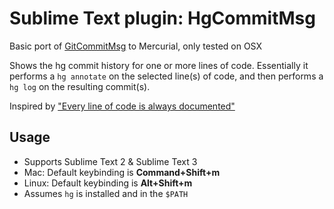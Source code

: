 # Sublime Text plugin: HgCommitMsg

Basic port of [GitCommitMsg](https://github.com/cbumgard/GitCommitMsg) to Mercurial, only tested on OSX

Shows the hg commit history for one or more lines of code.
Essentially it performs a ```hg annotate``` on the selected line(s) of code,
and then performs a ```hg log``` on the resulting commit(s).

Inspired by ["Every line of code is always documented"](http://mislav.uniqpath.com/2014/02/hidden-documentation/)

## Usage

 * Supports Sublime Text 2 & Sublime Text 3
 * Mac: Default keybinding is __Command+Shift+m__
 * Linux: Default keybinding is __Alt+Shift+m__
 * Assumes ```hg``` is installed and in the ```$PATH```

